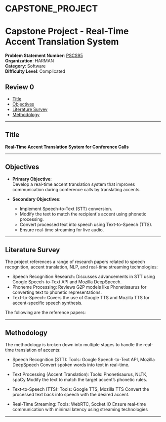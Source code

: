 # CAPSTONE_PROJECT
# Capstone Project - Real-Time Accent Translation System

**Problem Statement Number**: [PSCS95](#title)  
**Organization**: HARMAN  
**Category**: Software  
**Difficulty Level**: Complicated

## Review 0

- [Title](#title)
- [Objectives](#objectives)
- [Literature Survey](#literature-survey)
- [Methodology](#methodology)

---

## <a name="title"></a> Title
**Real-Time Accent Translation System for Conference Calls**

---

## <a name="objectives"></a> Objectives
- **Primary Objective**:  
  Develop a real-time accent translation system that improves communication during conference calls by translating accents.

- **Secondary Objectives**:
  - Implement Speech-to-Text (STT) conversion.
  - Modify the text to match the recipient's accent using phonetic processing.
  - Convert processed text into speech using Text-to-Speech (TTS).
  - Ensure real-time streaming for live audio.

---

## <a name="literature-survey"></a> Literature Survey
The project references a range of research papers related to speech recognition, accent translation, NLP, and real-time streaming technologies:
 - Speech Recognition Research: Discusses advancements in STT using Google Speech-to-Text API and Mozilla DeepSpeech.
 - Phoneme Processing: Reviews G2P models like Phonetisaurus for converting text to phonetic representations.
 - Text-to-Speech: Covers the use of Google TTS and Mozilla TTS for accent-specific speech synthesis.

The following are the reference papers:

---

## <a name="methodology"></a> Methodology
The methodology is broken down into multiple stages to handle the real-time translation of accents:

- Speech Recognition (STT):
  Tools: Google Speech-to-Text API, Mozilla DeepSpeech
 Convert spoken words into text in real-time.

- Text Processing (Accent Translation):
  Tools: Phonetisaurus, NLTK, spaCy
  Modify the text to match the target accent’s phonetic rules.

- Text-to-Speech (TTS):
  Tools: Google TTS, Mozilla TTS
  Convert the processed text back into speech with the desired accent.

- Real-Time Streaming:
  Tools: WebRTC, Socket.IO
  Ensure real-time communication with minimal latency using streaming technologies

---

